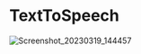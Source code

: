 # TextToSpeech
![Screenshot_20230319_144457](https://user-images.githubusercontent.com/125926016/226176561-30399f8c-fc73-4b77-881e-87a36bffc0d2.png)
